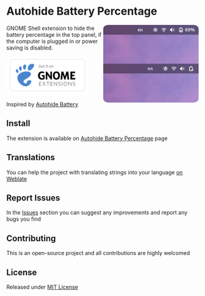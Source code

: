 # Autohide Battery Percentage

<img src="./example.png" alt="Autohide Battery Percentage" width="250" align="right" style="border-radius: 5%" />

GNOME Shell extension to hide the battery percentage in the top panel, 
if the computer is plugged in or power saving is disabled.

[<img src="https://raw.githubusercontent.com/andyholmes/gnome-shell-extensions-badge/master/get-it-on-ego.svg?sanitize=true" height="100">](https://extensions.gnome.org/extension/6943/autohide-battery-percentage/)

Inspired by [Autohide Battery](https://github.com/ai/autohide-battery)

## Install
The extension is available on [Autohide Battery Percentage](https://extensions.gnome.org/extension/6943/autohide-battery-percentage/) page

## Translations
You can help the project with translating strings into your language [on Weblate](https://hosted.weblate.org/engage/autohide-battery-percentage)

## Report Issues
In the [Issues](https://github.com/rukins/autohide-battery-percentage/issues) section you can suggest any improvements and report any bugs you find

## Contributing
This is an open-source project and all contributions are highly welcomed

## License
Released under [MIT License](LICENSE)
